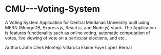 # CMU---Voting-System
A Voting System Application for Central Mindanao University built using MERN (MongoDB, Express.js, React.js, and Node.js) stack. The Application is features functionality such as online voting, automatic computation of votes, live viewing of vote on a particular elections, and etc..


Authors
  John Clerk Montejo Villarosa
  Elaine Faye Lopez Bernal
